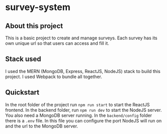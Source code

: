 # survey-system

## About this project
This is a basic project to create and manage surveys. Each survey has its own unique url so that users can access and fill it.

## Stack used
I used the MERN (MongoDB, Express, ReactJS, NodeJS) stack to build this project. I used Webpack to bundle all together.

## Quickstart
In the root folder of the project run `npm run start` to start the ReactJS frontend. In the backend folder, run `npm run dev` to start the NodeJS server. You also need a MongoDB server running.
In the `backend/config` folder there is a `.env` file. In this file you can configure the port NodeJS will run on and the url to the MongoDB server.



